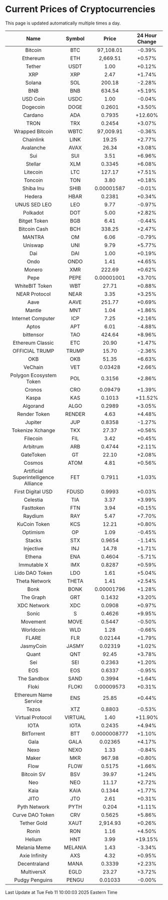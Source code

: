 # Current Prices of Cryptocurrencies
This page is updated automatically multiple times a day.

| Name | Symbol | Price | 24 Hour Change |
| :---: |:---:| :---: | :---: |
| Bitcoin | BTC | 97,108.01 | -0.39% |
| Ethereum | ETH | 2,669.51 | +0.57% |
| Tether | USDT | 1.00 | +0.12% |
| XRP | XRP | 2.47 | +1.74% |
| Solana | SOL | 200.18 | -2.28% |
| BNB | BNB | 634.54 | +5.19% |
| USD Coin | USDC | 1.00 | -0.04% |
| Dogecoin | DOGE | 0.2601 | +3.50% |
| Cardano | ADA | 0.7935 | +12.60% |
| TRON | TRX | 0.2454 | +3.07% |
| Wrapped Bitcoin | WBTC | 97,009.91 | -0.36% |
| Chainlink | LINK | 19.25 | +2.77% |
| Avalanche | AVAX | 26.34 | +3.08% |
| Sui | SUI | 3.51 | +6.96% |
| Stellar | XLM | 0.3345 | +6.08% |
| Litecoin | LTC | 127.17 | +7.51% |
| Toncoin | TON | 3.80 | +0.18% |
| Shiba Inu | SHIB | 0.00001587 | -0.01% |
| Hedera | HBAR | 0.2381 | +0.34% |
| UNUS SED LEO | LEO | 9.77 | -0.97% |
| Polkadot | DOT | 5.00 | +2.82% |
| Bitget Token | BGB | 6.41 | -0.44% |
| Bitcoin Cash | BCH | 338.25 | +2.47% |
| MANTRA | OM | 6.06 | -0.79% |
| Uniswap | UNI | 9.79 | +5.77% |
| Dai | DAI | 1.00 | +0.19% |
| Ondo | ONDO | 1.41 | +4.65% |
| Monero | XMR | 222.69 | +0.62% |
| Pepe | PEPE | 0.00001001 | +3.70% |
| WhiteBIT Token | WBT | 27.71 | +0.88% |
| NEAR Protocol | NEAR | 3.35 | +3.25% |
| Aave | AAVE | 251.77 | +0.69% |
| Mantle | MNT | 1.04 | +1.86% |
| Internet Computer | ICP | 7.25 | +2.16% |
| Aptos | APT | 6.01 | -4.88% |
| bittensor | TAO | 424.64 | +8.96% |
| Ethereum Classic | ETC | 20.90 | +1.47% |
| OFFICIAL TRUMP | TRUMP | 15.70 | -2.36% |
| OKB | OKB | 51.35 | +6.63% |
| VeChain | VET | 0.03428 | +2.66% |
| Polygon Ecosystem Token | POL | 0.3156 | +2.86% |
| Cronos | CRO | 0.09479 | +1.39% |
| Kaspa | KAS | 0.1013 | +11.52% |
| Algorand | ALGO | 0.2989 | +3.05% |
| Render Token | RENDER | 4.63 | +4.48% |
| Jupiter | JUP | 0.8358 | -1.27% |
| Tokenize Xchange | TKX | 27.37 | +0.56% |
| Filecoin | FIL | 3.42 | +0.45% |
| Arbitrum | ARB | 0.4744 | +2.11% |
| GateToken | GT | 22.10 | +2.08% |
| Cosmos | ATOM | 4.81 | +0.56% |
| Artificial Superintelligence Alliance | FET | 0.7911 | +1.03% |
| First Digital USD | FDUSD | 0.9993 | +0.03% |
| Celestia | TIA | 3.37 | +3.99% |
| Fasttoken | FTN | 3.94 | +0.15% |
| Raydium | RAY | 5.47 | +7.70% |
| KuCoin Token | KCS | 12.21 | +0.80% |
| Optimism | OP | 1.09 | -0.45% |
| Stacks | STX | 0.9654 | -1.14% |
| Injective | INJ | 14.78 | +1.71% |
| Ethena | ENA | 0.4604 | -5.71% |
| Immutable X | IMX | 0.8287 | +0.59% |
| Lido DAO Token | LDO | 1.61 | +5.04% |
| Theta Network | THETA | 1.41 | +2.54% |
| Bonk | BONK | 0.00001796 | +1.28% |
| The Graph | GRT | 0.1432 | +3.20% |
| XDC Network | XDC | 0.0908 | +0.97% |
| Sonic | S | 0.4626 | +9.95% |
| Movement | MOVE | 0.5447 | -0.50% |
| Worldcoin | WLD | 1.28 | -0.66% |
| FLARE | FLR | 0.02144 | +1.79% |
| JasmyCoin | JASMY | 0.02319 | +1.02% |
| Quant | QNT | 92.45 | +3.78% |
| Sei | SEI | 0.2363 | +1.20% |
| EOS | EOS | 0.6337 | -0.95% |
| The Sandbox | SAND | 0.3994 | +1.64% |
| Floki | FLOKI | 0.00009573 | +0.31% |
| Ethereum Name Service | ENS | 25.85 | +0.44% |
| Tezos | XTZ | 0.8803 | -0.53% |
| Virtual Protocol | VIRTUAL | 1.40 | +11.90% |
| IOTA | IOTA | 0.2435 | +4.94% |
| BitTorrent | BTT | 0.0000008777 | +1.10% |
| Gala | GALA | 0.02365 | +4.17% |
| Nexo | NEXO | 1.33 | -0.84% |
| Maker | MKR | 967.98 | +0.80% |
| Flow | FLOW | 0.5175 | +1.66% |
| Bitcoin SV | BSV | 39.97 | +1.24% |
| Neo | NEO | 11.17 | +2.72% |
| Kaia | KAIA | 0.1344 | +1.77% |
| JITO | JTO | 2.61 | +0.31% |
| Pyth Network | PYTH | 0.204 | +1.11% |
| Curve DAO Token | CRV | 0.5625 | +5.86% |
| Tether Gold | XAUT | 2,914.93 | +0.26% |
| Ronin | RON | 1.16 | +4.50% |
| Helium | HNT | 3.99 | +19.15% |
| Melania Meme | MELANIA | 1.43 | -3.34% |
| Axie Infinity | AXS | 4.32 | +0.95% |
| Decentraland | MANA | 0.3339 | +2.23% |
| MultiversX | EGLD | 23.27 | +3.72% |
| Pudgy Penguins | PENGU | 0.01033 | -0.00% |

Last Update at Tue Feb 11 10:00:03 2025 Eastern Time